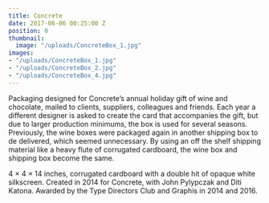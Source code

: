 ```yaml
---
title: Concrete
date: 2017-06-06 00:25:00 Z
position: 0
thumbnail:
  image: "/uploads/ConcreteBox_1.jpg"
images:
- "/uploads/ConcreteBox_1.jpg"
- "/uploads/ConcreteBox_2.jpg"
- "/uploads/ConcreteBox_4.jpg"
---
```


Packaging designed for Concrete’s annual holiday gift of wine and chocolate, mailed to clients, suppliers, colleagues and friends. Each year a different designer is asked to create the card that accompanies the gift, but due to larger production minimums, the box is used for several seasons. Previously, the wine boxes were packaged again in another shipping box to de delivered, which seemed unnecessary. By using an off the shelf shipping material like a heavy flute of corrugated cardboard, the wine box and shipping box become the same.

4 × 4 × 14 inches, corrugated cardboard with a double hit of opaque white silkscreen. Created in 2014 for Concrete, with John Pylypczak and Diti Katona. Awarded by the Type Directors Club and Graphis in 2014 and 2016.